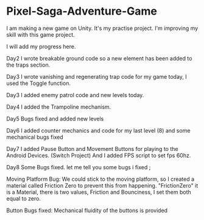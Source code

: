 # Pixel-Saga-Adventure-Game
I am making a new game on Unity. It's my practise project. I'm improving my skill with this game project.


I will add my progress here.

Day2
I wrote breakable ground code so a new element has been added to the traps section.

Day3
I wrote vanishing and regenerating trap code for my game today, I used the Toggle function.

Day3
I added enemy patrol code and new levels today.

Day4
I added the Trampoline mechanism.

Day5
Bugs fixed and added new levels

Day6
I added counter mechanics and code for my last level (8)
and some mechanical bugs fixed

Day7 
I added Pause Button and Movement Buttons for playing to the Android Devices. (Switch Project)
And I added FPS script to set fps 60hz.

Day8
Some Bugs fixed. 
let me tell you some bugs i fixed ;

Moving Platform Bug:
We could stick to the moving platform, so I created a material called Friction Zero to prevent this from happening.
"FrictionZero" it is a Material, there is two values, Friction and Bounciness, I set them both equal to zero.

Button Bugs fixed:
Mechanical fluidity of the buttons is provided


